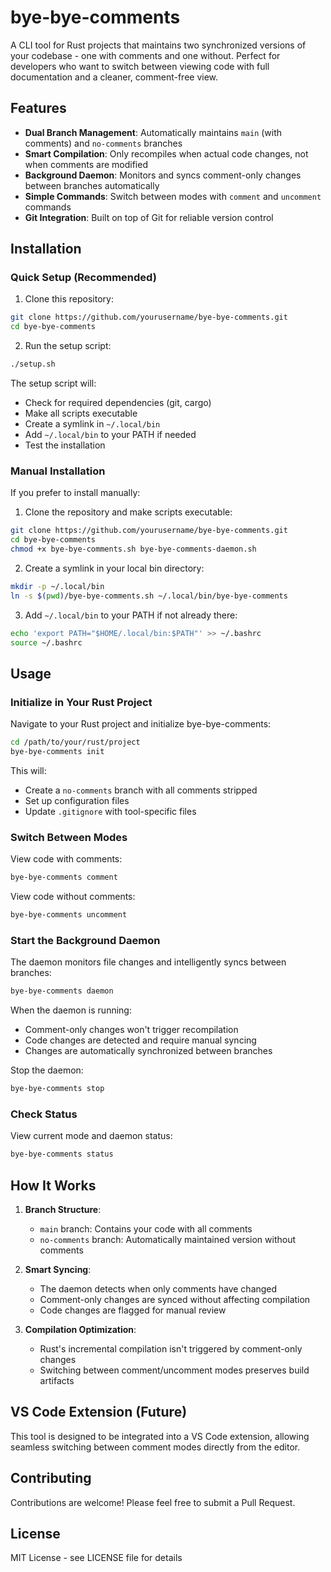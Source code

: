 # bye-bye-comments

A CLI tool for Rust projects that maintains two synchronized versions of your codebase - one with comments and one without. Perfect for developers who want to switch between viewing code with full documentation and a cleaner, comment-free view.

## Features

- **Dual Branch Management**: Automatically maintains `main` (with comments) and `no-comments` branches
- **Smart Compilation**: Only recompiles when actual code changes, not when comments are modified
- **Background Daemon**: Monitors and syncs comment-only changes between branches automatically
- **Simple Commands**: Switch between modes with `comment` and `uncomment` commands
- **Git Integration**: Built on top of Git for reliable version control

## Installation

### Quick Setup (Recommended)

1. Clone this repository:
```bash
git clone https://github.com/yourusername/bye-bye-comments.git
cd bye-bye-comments
```

2. Run the setup script:
```bash
./setup.sh
```

The setup script will:
- Check for required dependencies (git, cargo)
- Make all scripts executable
- Create a symlink in `~/.local/bin`
- Add `~/.local/bin` to your PATH if needed
- Test the installation

### Manual Installation

If you prefer to install manually:

1. Clone the repository and make scripts executable:
```bash
git clone https://github.com/yourusername/bye-bye-comments.git
cd bye-bye-comments
chmod +x bye-bye-comments.sh bye-bye-comments-daemon.sh
```

2. Create a symlink in your local bin directory:
```bash
mkdir -p ~/.local/bin
ln -s $(pwd)/bye-bye-comments.sh ~/.local/bin/bye-bye-comments
```

3. Add `~/.local/bin` to your PATH if not already there:
```bash
echo 'export PATH="$HOME/.local/bin:$PATH"' >> ~/.bashrc
source ~/.bashrc
```

## Usage

### Initialize in Your Rust Project

Navigate to your Rust project and initialize bye-bye-comments:

```bash
cd /path/to/your/rust/project
bye-bye-comments init
```

This will:
- Create a `no-comments` branch with all comments stripped
- Set up configuration files
- Update `.gitignore` with tool-specific files

### Switch Between Modes

View code with comments:
```bash
bye-bye-comments comment
```

View code without comments:
```bash
bye-bye-comments uncomment
```

### Start the Background Daemon

The daemon monitors file changes and intelligently syncs between branches:

```bash
bye-bye-comments daemon
```

When the daemon is running:
- Comment-only changes won't trigger recompilation
- Code changes are detected and require manual syncing
- Changes are automatically synchronized between branches

Stop the daemon:
```bash
bye-bye-comments stop
```

### Check Status

View current mode and daemon status:
```bash
bye-bye-comments status
```

## How It Works

1. **Branch Structure**: 
   - `main` branch: Contains your code with all comments
   - `no-comments` branch: Automatically maintained version without comments

2. **Smart Syncing**:
   - The daemon detects when only comments have changed
   - Comment-only changes are synced without affecting compilation
   - Code changes are flagged for manual review

3. **Compilation Optimization**:
   - Rust's incremental compilation isn't triggered by comment-only changes
   - Switching between comment/uncomment modes preserves build artifacts

## VS Code Extension (Future)

This tool is designed to be integrated into a VS Code extension, allowing seamless switching between comment modes directly from the editor.

## Contributing

Contributions are welcome! Please feel free to submit a Pull Request.

## License

MIT License - see LICENSE file for details 
